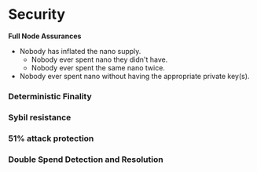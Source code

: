 # Security

**Full Node Assurances**
- Nobody has inflated the nano supply.
  - Nobody ever spent nano they didn't have.
  - Nobody ever spent the same nano twice.
- Nobody ever spent nano without having the appropriate private key(s).

### Deterministic Finality

### Sybil resistance

### 51% attack protection

### Double Spend Detection and Resolution

